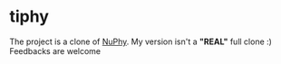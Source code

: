# tiphy

The project is a clone of [NuPhy](https://nuphy.com/). My version isn't a **"REAL"** full clone :)
Feedbacks are welcome